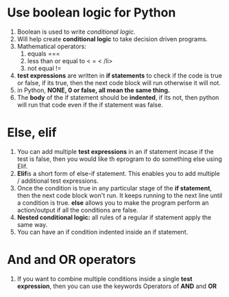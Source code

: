 <h1>Use boolean logic for Python</h1>

<ol type="1">
        <li>Boolean is used to write <i>conditional logic.</i></li>
        <li>Will help create <b>conditional logic</b> to take decision driven programs.</li>
        <li>Mathematical operators:
            <ol>
                <li>equals ===</li>
                <li>less than or equal to < = < /li>
                <li>not equal !=</li>
        </ol>

</li>
        <li><b>test expressions</b> are written in <b>if statements</b> to check if the code is true or false, if its true, then the next code block will run otherwise it will not.</li>
        <li>in Python, <b>NONE, 0 or false, all mean the same thing.</b></li>
        <li>The <b>body</b> of the if statement should be <b>indented</b>, if its not, then python will run that code even if the if statement was false.</li>

</ol>
<h1>Else, elif</h1>
    <ol>
        <li>You can add multiple <b>test expressions</b> in an if statement incase if the test is false, then you would like th eprogram to do something else using Elif.</li>
        <li><b>Elif</b>is a short form of else-if statement. This enables you to add multiple / additional test expressions.</li>
        <li>Once the condition is true in any particular stage of the <b>if statement</b>, then the next code block won't run. It keeps running to the next line until a condition is true. <b>else</b> allows you to make the program perform an action/output if all the conditions are false.</li>
        <li><b>Nested conditional logic:</b> all rules of a regular if statement apply the same way.</li>
        <li>You can have an if condition indented inside an if statement.</li>
    </ol>

<h1>And and OR operators</h1>
    <ol type="1">
        <li>If you want to combine multiple conditions inside a single <b>test expression</b>, then you can use the keywords Operators of <b>AND</b> and <b>OR</b></li>

</ol>
